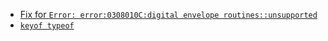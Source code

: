 - [Fix for `Error: error:0308010C:digital envelope routines::unsupported`](https://stackoverflow.com/a/73027407)
- [`keyof typeof`](https://stackoverflow.com/a/65958095)
